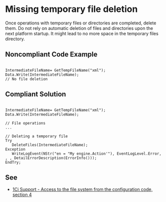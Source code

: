 # Missing temporary file deletion

Once operations with temporary files or directories are completed, delete them. Do not rely on automatic deletion of files and directories upon the next platform startup. It might lead to no more space in the temporary files directory.

## Noncompliant Code Example

```bsl

IntermediateFileName= GetTempFileName("xml");
Data.Write(IntermediateFileName);
// No file deletion

```

## Compliant Solution

```bsl

IntermediateFileName= GetTempFileName("xml");
Data.Write(IntermediateFileName);

// File operations
...

// Deleting a temporary file
Try
   DeleteFiles(IntermediateFileName);
Exception
   WriteLogEvent(NStr("en = "My engine.Action'"), EventLogLevel.Error, , , DetailErrorDescription(ErrorInfo()));
EndTry;

```

## See

- [1Ci Support - Access to the file system from the configuration code, section 4](https://support.1ci.com/hc/en-us/articles/360011122319-Access-to-the-file-system-from-the-configuration-code)
